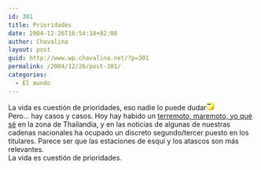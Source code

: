 ```yaml
---
id: 301
title: Prioridades
date: 2004-12-26T16:54:18+02:00
author: Chavalina
layout: post
guid: http://www.wp.chavalina.net/?p=301
permalink: /2004/12/26/post-301/
categories:
  - El mundo
---
```

La vida es cuesti&oacute;n de prioridades, eso nadie lo puede dudar![emo](/imagenes/emoticonos/pensativo.gif)  
Pero&#8230; hay casos y casos. Hoy hay habido un <a href="http://www.elmundo.es/elmundo/2004/12/26/sociedad/1104079102.html" target="_blank">terremoto, maremoto, yo qu&eacute; s&eacute;</a> en la zona de Thailandia, y en las noticias de algunas de nuestras cadenas nacionales ha ocupado un discreto segundo/tercer puesto en los titulares. Parece ser que las estaciones de esqu&iacute; y los atascos son m&aacute;s relevantes.  
La vida es cuesti&oacute;n de prioridades.